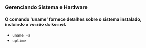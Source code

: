 ### Gerenciando Sistema e Hardware



#### O comando 'uname' fornece detalhes sobre o sistema instalado, incluindo a versão do kernel.
- `uname -a`
- `uptime`
